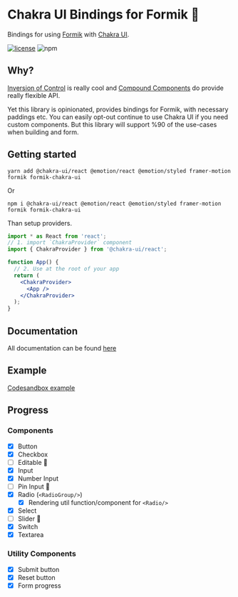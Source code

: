 # Chakra UI Bindings for Formik 🧵

Bindings for using [Formik](https://github.com/jaredpalmer/formik) with [Chakra UI](http://next.chakra-ui.com).

[![license](https://badgen.now.sh/badge/license/MIT)](./LICENSE)
![npm](https://img.shields.io/npm/dt/formik-chakra-ui)

## Why?

[Inversion of Control](https://kentcdodds.com/blog/inversion-of-control) is
really cool and [Compound Components](https://kentcdodds.com/blog/inversion-of-control#compound-components) do provide really flexible API.

Yet this library is opinionated, provides bindings for Formik, with necessary paddings etc. You can easily opt-out continue to use Chakra UI if you need custom components. But this library will support %90 of the use-cases when building and form.

## Getting started

`yarn add @chakra-ui/react @emotion/react @emotion/styled framer-motion formik formik-chakra-ui`

Or

`npm i @chakra-ui/react @emotion/react @emotion/styled framer-motion formik formik-chakra-ui`

Than setup providers.

```jsx
import * as React from 'react';
// 1. import `ChakraProvider` component
import { ChakraProvider } from '@chakra-ui/react';

function App() {
  // 2. Use at the root of your app
  return (
    <ChakraProvider>
      <App />
    </ChakraProvider>
  );
}
```

## Documentation

All documentation can be found [here](https://angry-einstein-b7909a.netlify.app/docs/api/formik-ui/)

## Example

[Codesandbox example](https://codesandbox.io/s/formik-chakra-ui-27yzm?file=/src/Form.tsx)

## Progress

### Components

- [x] Button
- [x] Checkbox
- [ ] Editable 👀
- [x] Input
- [x] Number Input
- [ ] Pin Input 👀
- [x] Radio (`<RadioGroup/>`)
  - [x] Rendering util function/component for `<Radio/>`
- [x] Select
- [ ] Slider 👀
- [x] Switch
- [x] Textarea

### Utility Components

- [x] Submit button
- [x] Reset button
- [x] Form progress
